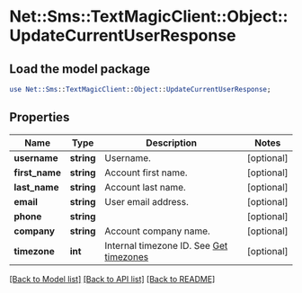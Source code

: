 # Net::Sms::TextMagicClient::Object::UpdateCurrentUserResponse

## Load the model package
```perl
use Net::Sms::TextMagicClient::Object::UpdateCurrentUserResponse;
```

## Properties
Name | Type | Description | Notes
------------ | ------------- | ------------- | -------------
**username** | **string** | Username. | [optional] 
**first_name** | **string** | Account first name. | [optional] 
**last_name** | **string** | Account last name. | [optional] 
**email** | **string** | User email address. | [optional] 
**phone** | **string** |  | [optional] 
**company** | **string** | Account company name. | [optional] 
**timezone** | **int** | Internal timezone ID. See [Get timezones](http://docs.textmagictesting.com/#operation/getTimezones) | [optional] 

[[Back to Model list]](../README.md#documentation-for-models) [[Back to API list]](../README.md#documentation-for-api-endpoints) [[Back to README]](../README.md)


